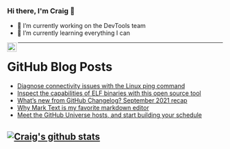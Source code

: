 ### Hi there, I'm Craig 👋

<!--
**CraigTeelFugro/CraigTeelFugro** is a ✨ _special_ ✨ repository because its `README.md` (this file) appears on your GitHub profile.

Here are some ideas to get you started:
-->

- 🔭 I’m currently working on the DevTools team
- 🌱 I’m currently learning everything I can

[<img align="left" alt="Craig Teel | LinkedIn" width="22px" src="https://cdn.jsdelivr.net/npm/simple-icons@v3/icons/linkedin.svg" />][linkedin]

---

# GitHub Blog Posts

<!-- BLOG-POST-LIST:START -->
- [Diagnose connectivity issues with the Linux ping command](https://opensource.com/article/21/10/linux-ping-command)
- [Inspect the capabilities of ELF binaries with this open source tool](https://opensource.com/article/21/10/linux-elf-capa)
- [What’s new from GitHub Changelog? September 2021 recap](https://github.blog/2021-10-19-whats-new-from-github-changelog-september-2021-recap/)
- [Why Mark Text is my favorite markdown editor](https://opensource.com/article/21/10/mark-text-markdown-editor)
- [Meet the GitHub Universe hosts, and start building your schedule](https://github.blog/2021-10-18-meet-github-universe-hosts-start-building-schedule/)
<!-- BLOG-POST-LIST:END -->

## [![Craig's github stats](https://github-readme-stats.vercel.app/api?username=craigteelfugro)](https://github.com/anuraghazra/github-readme-stats)


[linkedin]: https://linkedin.com/in/craig-teel-b8786771
